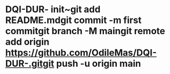 # DQI-DUR- init~git add README.mdgit commit -m first commitgit branch -M maingit remote add origin https://github.com/OdileMas/DQI-DUR-.gitgit push -u origin main
